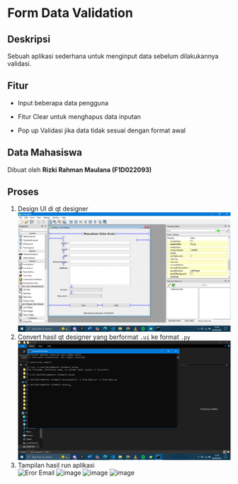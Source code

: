 # Form Data Validation

## Deskripsi

Sebuah aplikasi sederhana untuk menginput data sebelum dilakukannya validasi.

## Fitur

- Input beberapa data pengguna
  
- Fitur Clear untuk menghapus data inputan 

- Pop up Validasi jika data tidak sesuai dengan format awal 

## Data Mahasiswa

Dibuat oleh **Rizki Rahman Maulana (F1D022093)**

## Proses

1. Design UI di qt designer <br>
![Nama Gambar](https://github.com/ikirhmn/-pv25-week5/blob/main/Screenshot%20(750).png)
2. Convert hasil qt designer yang berformat `.ui` ke format `.py` <br>
![Nama Gambar](https://github.com/ikirhmn/-pv25-week5/blob/main/Screenshot%20(751).png)
3. Tampilan hasil run aplikasi <br>
![Eror Email](https://github.com/user-attachments/assets/4daadea2-aeb5-4cfe-91e6-ccd6852e5259)
![image](https://github.com/user-attachments/assets/97d70402-6c2b-46e8-a4c9-fdda0e5b0f0a)
![image](https://github.com/user-attachments/assets/be3a2e65-75e6-4b3e-a320-caee9e3c3079)
![image](https://github.com/user-attachments/assets/0bc9fb82-7297-4072-b0f3-cbf3e897c4ae)

